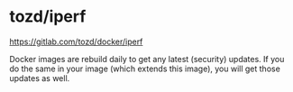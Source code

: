 # tozd/iperf

<https://gitlab.com/tozd/docker/iperf>

Docker images are rebuild daily to get any latest (security) updates.
If you do the same in your image (which extends this image), you will
get those updates as well.
